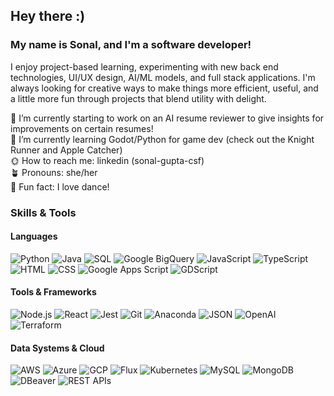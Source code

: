 ## Hey there :)

### My name is Sonal, and I'm a software developer! 
I enjoy project-based learning, experimenting with new back end technologies, UI/UX design, AI/ML models, and full stack applications. I'm always looking for creative ways to make things more efficient, useful, and a little more fun through projects that blend utility with delight.

🌻 I’m currently starting to work on an AI resume reviewer to give insights for improvements on certain resumes!<br>
🌱 I’m currently learning Godot/Python for game dev (check out the Knight Runner and Apple Catcher)<br>
🌞 How to reach me: linkedin (sonal-gupta-csf)<br>
🪴 Pronouns: she/her<br>
🌙 Fun fact: I love dance!<br>

### Skills & Tools

#### Languages 

![Python](https://img.shields.io/badge/-Python-3776AB?style=flat-square&logo=python&logoColor=white)
![Java](https://img.shields.io/badge/-Java-007396?style=flat-square&logo=java&logoColor=white)
![SQL](https://img.shields.io/badge/-SQL-003B57?style=flat-square&logo=mysql&logoColor=white)
![Google BigQuery](https://img.shields.io/badge/-BigQuery-4285F4?style=flat-square&logo=googlecloud&logoColor=white)
![JavaScript](https://img.shields.io/badge/-JavaScript-F7DF1E?style=flat-square&logo=javascript&logoColor=black)
![TypeScript](https://img.shields.io/badge/-TypeScript-3178C6?style=flat-square&logo=typescript&logoColor=white)
![HTML](https://img.shields.io/badge/-HTML5-E34F26?style=flat-square&logo=html5&logoColor=white)
![CSS](https://img.shields.io/badge/-CSS3-1572B6?style=flat-square&logo=css3&logoColor=white)
![Google Apps Script](https://img.shields.io/badge/-Apps%20Script-34A853?style=flat-square&logo=google&logoColor=white)
![GDScript](https://img.shields.io/badge/-GDScript-478CBF?style=flat-square&logo=godot-engine&logoColor=white)

#### Tools & Frameworks

![Node.js](https://img.shields.io/badge/-Node.js-339933?style=flat-square&logo=node.js&logoColor=white)
![React](https://img.shields.io/badge/-React-61DAFB?style=flat-square&logo=react&logoColor=black)
![Jest](https://img.shields.io/badge/-Jest-C21325?style=flat-square&logo=jest&logoColor=white)
![Git](https://img.shields.io/badge/-Git-F05032?style=flat-square&logo=git&logoColor=white)
![Anaconda](https://img.shields.io/badge/-Anaconda-44A833?style=flat-square&logo=anaconda&logoColor=white)
![JSON](https://img.shields.io/badge/-JSON-000000?style=flat-square&logo=json&logoColor=white)
![OpenAI](https://img.shields.io/badge/-OpenAI-412991?style=flat-square&logo=openai&logoColor=white)
![Terraform](https://img.shields.io/badge/-Terraform-7B42BC?style=flat-square&logo=terraform&logoColor=white)

#### Data Systems & Cloud

![AWS](https://img.shields.io/badge/-AWS-232F3E?style=flat-square&logo=amazon-aws&logoColor=white)
![Azure](https://img.shields.io/badge/-Azure-0078D4?style=flat-square&logo=microsoft-azure&logoColor=white)
![GCP](https://img.shields.io/badge/-GCP-4285F4?style=flat-square&logo=google-cloud&logoColor=white)
![Flux](https://img.shields.io/badge/-Flux-3A4F8B?style=flat-square&logo=flux&logoColor=white)
![Kubernetes](https://img.shields.io/badge/-Kubernetes-326CE5?style=flat-square&logo=kubernetes&logoColor=white)
![MySQL](https://img.shields.io/badge/-MySQL-4479A1?style=flat-square&logo=mysql&logoColor=white)
![MongoDB](https://img.shields.io/badge/-MongoDB-47A248?style=flat-square&logo=mongodb&logoColor=white)
![DBeaver](https://img.shields.io/badge/-DBeaver-372923?style=flat-square&logo=dbeaver&logoColor=white)
![REST APIs](https://img.shields.io/badge/-REST%20APIs-005571?style=flat-square)
